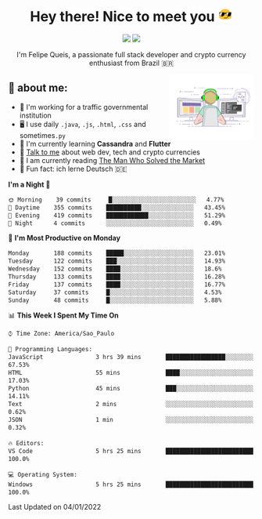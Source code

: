 
<h1 align="center">Hey there! Nice to meet you <img src="assets/sunglasses.gif" width="30"/></h1>

<p align="center">
  <a href="https://www.linkedin.com/in/fqueis"><img src="https://img.shields.io/badge/-LinkedIn-blue?style=flat&logo=Linkedin&logoColor=white" /></a>
  <a href="mailto:fqueis@gmail.com"><img src="https://img.shields.io/badge/-Gmail-c14438?style=flat&logo=Gmail&logoColor=white" /></a>
</p>

<p align="center">I'm Felipe Queis, a passionate full stack developer and crypto currency enthusiast from Brazil 🇧🇷</p>

<img width="35%" align="right" alt="fqueis" src="assets/profile.gif" /></p>

## 🤵 about me:

- 🏢 I'm working for a traffic governmental institution
- 🖥️ I use daily `.java`, `.js`, `.html`, `.css` and sometimes`.py`
- 🌱 I'm currently learning **Cassandra** and **Flutter**
- 💬 [Talk to me](https://github.com/fqueis/fqueis/discussions) about web dev, tech and crypto currencies
- 📖 I am currently reading [The Man Who Solved the Market](https://amzn.com/073521798X)
- 💭 Fun fact: ich lerne Deutsch 🇩🇪

<!--START_SECTION:waka-->
**I'm a Night 🦉** 

```text
🌞 Morning    39 commits     █░░░░░░░░░░░░░░░░░░░░░░░░   4.77% 
🌆 Daytime    355 commits    ██████████░░░░░░░░░░░░░░░   43.45% 
🌃 Evening    419 commits    ████████████░░░░░░░░░░░░░   51.29% 
🌙 Night      4 commits      ░░░░░░░░░░░░░░░░░░░░░░░░░   0.49%

```
📅 **I'm Most Productive on Monday** 

```text
Monday       188 commits    █████░░░░░░░░░░░░░░░░░░░░   23.01% 
Tuesday      122 commits    ███░░░░░░░░░░░░░░░░░░░░░░   14.93% 
Wednesday    152 commits    ████░░░░░░░░░░░░░░░░░░░░░   18.6% 
Thursday     133 commits    ████░░░░░░░░░░░░░░░░░░░░░   16.28% 
Friday       137 commits    ████░░░░░░░░░░░░░░░░░░░░░   16.77% 
Saturday     37 commits     █░░░░░░░░░░░░░░░░░░░░░░░░   4.53% 
Sunday       48 commits     █░░░░░░░░░░░░░░░░░░░░░░░░   5.88%

```


📊 **This Week I Spent My Time On** 

```text
⌚︎ Time Zone: America/Sao_Paulo

💬 Programming Languages: 
JavaScript               3 hrs 39 mins       █████████████████░░░░░░░░   67.53% 
HTML                     55 mins             ████░░░░░░░░░░░░░░░░░░░░░   17.03% 
Python                   45 mins             ███░░░░░░░░░░░░░░░░░░░░░░   14.11% 
Text                     2 mins              ░░░░░░░░░░░░░░░░░░░░░░░░░   0.62% 
JSON                     1 min               ░░░░░░░░░░░░░░░░░░░░░░░░░   0.32%

🔥 Editors: 
VS Code                  5 hrs 25 mins       █████████████████████████   100.0%

💻 Operating System: 
Windows                  5 hrs 25 mins       █████████████████████████   100.0%

```


 Last Updated on 04/01/2022
<!--END_SECTION:waka-->
